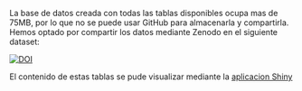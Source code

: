 La base de datos creada con todas las tablas disponibles ocupa mas de 75MB, por lo que no se puede usar GitHub para almacenarla y compartirla.
Hemos optado por compartir los datos mediante Zenodo en el siguiente dataset:

<a href="https://doi.org/10.5281/zenodo.4263366"><img src="https://zenodo.org/badge/DOI/10.5281/zenodo.4263366.svg" alt="DOI"></a>

El contenido de estas tablas se pude visualizar mediante la [aplicacion Shiny](https://alonsarp.shinyapps.io/aplicacion/)

